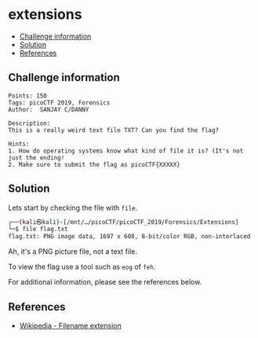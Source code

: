 # extensions

- [Challenge information](#challenge-information)
- [Solution](#solution)
- [References](#references)

## Challenge information
```
Points: 150
Tags: picoCTF 2019, Forensics
Author:  SANJAY C/DANNY
 
Description:
This is a really weird text file TXT? Can you find the flag?

Hints:
1. How do operating systems know what kind of file it is? (It's not just the ending!
2. Make sure to submit the flag as picoCTF{XXXXX}
```

## Solution

Lets start by checking the file with `file`.
```bash
┌──(kali㉿kali)-[/mnt/…/picoCTF/picoCTF_2019/Forensics/Extensions]
└─$ file flag.txt 
flag.txt: PNG image data, 1697 x 608, 8-bit/color RGB, non-interlaced
```

Ah, it's a PNG picture file, not a text file.

To view the flag use a tool such as `eog` of `feh`.

For additional information, please see the references below.

## References

- [Wikipedia - Filename extension](https://en.wikipedia.org/wiki/Filename_extension)
